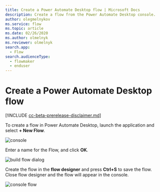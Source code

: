 ```yaml
---
title: Create a Power Automate Desktop flow | Microsoft Docs
description: Create a flow from the Power Automate Desktop console.
author: olegmelnykov
ms.service: flow
ms.topic: article
ms.date: 02/26/2020
ms.author: olmelnyk
ms.reviewer: olmelnyk
search.app: 
  - Flow
search.audienceType: 
  - flowmaker
  - enduser
---
```


# Create a Power Automate Desktop flow

[!INCLUDE [cc-beta-prerelease-disclaimer.md](../../includes/cc-beta-prerelease-disclaimer.md)]

To create a flow in Power Automate Desktop, launch the application and select **+ New Flow**.

![console](\media\create-flow-console\console.png)

Enter a name for the Flow, and click **OK**.

![build flow dialog](\media\create-flow-console\build-flow-dialog.png)

Create the flow in the **flow designer** and press **Ctrl+S** to save the flow. Close flow designer and the flow will appear in the console.

![console flow](\media\create-flow-console\console-flow.png)